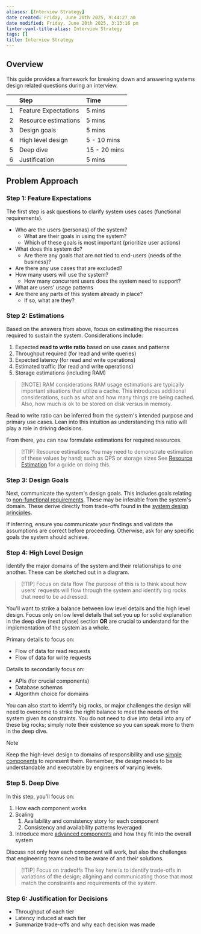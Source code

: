 ```yaml
---
aliases: [Interview Strategy]
date created: Friday, June 20th 2025, 9:44:27 am
date modified: Friday, June 20th 2025, 3:13:16 pm
linter-yaml-title-alias: Interview Strategy
tags: []
title: Interview Strategy
---
```


## Overview

This guide provides a framework for breaking down and answering systems design related questions during an interview.

|     | Step                 | Time         |
| --: |:------------------- |:----------- |
|   1 | Feature Expectations | 5 mins       |
|   2 | Resource estimations | 5 mins       |
|   3 | Design goals         | 5 mins       |
|   4 | High level design    | 5 - 10 mins  |
|   5 | Deep dive            | 15 - 20 mins |
|   6 | Justification        | 5 mins       |

## Problem Approach

### Step 1: Feature Expectations

The first step is ask questions to clarify system uses cases (functional requirements).

- Who are the users (personas) of the system?
	- What are their goals in using the system?
	- Which of these goals is most important (prioritize user actions)
- What does this system do?
	- Are there any goals that are not tied to end-users (needs of the business)?
- Are there any use cases that are excluded?
- How many users will use the system?
	- How many concurrent users does the system need to support?
- What are users' usage patterns
- Are there any parts of this system already in place?
	- If so, what are they?

### Step 2: Estimations

Based on the answers from above, focus on estimating the resources required to sustain the system. Considerations include:

1. Expected **read to write ratio** based on use cases and patterns
2. Throughput required (for read and write queries)
3. Expected latency (for read and write operations)
4. Estimated traffic (for read and write operations)
5. Storage estimations (including RAM)

> [!NOTE] RAM considerations
> RAM usage estimations are typically important situations that utilize a cache. This introduces additional considerations, such as what and how many things are being cached. Also, how much is ok to be stored on disk versus in memory.

Read to write ratio can be inferred from the system's intended purpose and primary use cases. Lean into this intuition as understanding this ratio will play a role in driving decisions.

From there, you can now formulate estimations for required resources.

> [!TIP] Resource estimations
> You may need to demonstrate estimation of these values by hand; such as QPS or storage sizes See [Resource Estimation](../Principles/Basics/Resource%20Estimation/Resource%20Estimation.md) for a guide on doing this.

### Step 3: Design Goals

Next, communicate the system's design goals. This includes goals relating to [non-functional requirements](../Principles/Basics/Non-Functional%20Requirements.md). These may be inferable from the system's domain. These derive directly from trade-offs found in the [system design principles](../Principles/Principles.md).

If inferring, ensure you communicate your findings and validate the assumptions are correct before proceeding. Otherwise, ask for any specific goals the system should achieve.

### Step 4: High Level Design

Identify the major domains of the system and their relationships to one another. These can be sketched out in a diagram.

> [!TIP] Focus on data flow
> The purpose of this is to think about how users' requests will flow through the system and identify big rocks that need to be addressed.

 You'll want to strike a balance between low level details and the high level design. Focus only on low level details that set you up for solid explanation in the deep dive (next phase) section **OR** are crucial to understand for the implementation of the system as a whole.

Primary details to focus on:

- Flow of data for read requests
- Flow of data for write requests

Details to secondarily focus on:

- APIs (for crucial components)
- Database schemas
- Algorithm choice for domains

You can also start to identify big rocks, or major challenges the design will need to overcome to strike the right balance to meet the needs of the system given its constraints. You do not need to dive into detail into any of these big rocks; simply note their existence so you can speak more to them in the deep dive.

> [!NOTE]
> Keep the high-level design to domains of responsibility and use [simple components](../Principles/Basics/Components.md#Simple%20Components.md) to represent them. Remember, the design needs to be understandable and executable by engineers of varying levels.

### Step 5. Deep Dive

In this step, you'll focus on:

1. How each component works
2. Scaling
	1. Availability and consistency story for each component
	2. Consistency and availability patterns leveraged
3. Introduce more [advanced components](../Principles/Basics/Components#Advanced%20Components.md) and how they fit into the overall system

 Discuss not only how each component will work, but also the challenges that engineering teams need to be aware of and their solutions.

> [!TIP] Focus on tradeoffs
> The key here is to identify trade-offs in variations of the design; aligning and communicating those that most match the constraints and requirements of the system.

### Step 6: Justification for Decisions

- Throughput of each tier
- Latency induced at each tier
- Summarize trade-offs and why each decision was made
